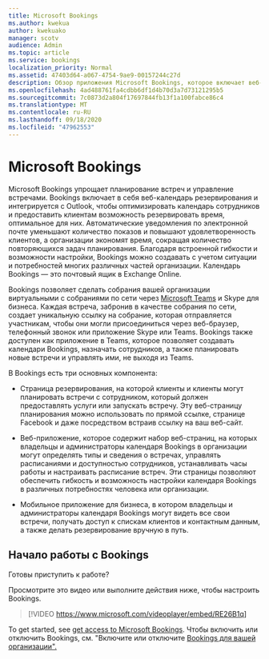 ```yaml
---
title: Microsoft Bookings
ms.author: kwekua
author: kwekuako
manager: scotv
audience: Admin
ms.topic: article
ms.service: bookings
localization_priority: Normal
ms.assetid: 47403d64-a067-4754-9ae9-00157244c27d
description: Обзор приложения Microsoft Bookings, которое включает веб-календарь резервирования и интегрируется с Outlook, чтобы оптимизировать календарь сотрудников и предоставить клиентам гибкость при резервированиях встреч.
ms.openlocfilehash: 4ad488761fa4cdbb6df1d4b70d3a7d73121295b5
ms.sourcegitcommit: 7c0873d2a804f17697844fb13f1a100fabce86c4
ms.translationtype: MT
ms.contentlocale: ru-RU
ms.lasthandoff: 09/18/2020
ms.locfileid: "47962553"
---
```

# <a name="microsoft-bookings"></a>Microsoft Bookings

Microsoft Bookings упрощает планирование встреч и управление встречами. Bookings включает в себя веб-календарь резервирования и интегрируется с Outlook, чтобы оптимизировать календарь сотрудников и предоставить клиентам возможность резервировать время, оптимальное для них. Автоматические уведомления по электронной почте уменьшают количество показов и повышают удовлетворенность клиентов, а организации экономят время, сокращая количество повторяющихся задач планирования. Благодаря встроенной гибкости и возможности настройки, Bookings можно создавать с учетом ситуации и потребностей многих различных частей организации. Календарь Bookings — это почтовый ящик в Exchange Online.

Bookings позволяет сделать собрания вашей организации виртуальными с собраниями по сети через [Microsoft Teams](https://support.microsoft.com/office/overview-of-the-bookings-app-in-teams-7b8569e1-0c8a-444e-b712-d9968b05110b) и Skype для бизнеса. Каждая встреча, забронив в качестве собрания по сети, создает уникальную ссылку на собрание, которая отправляется участникам, чтобы они могли присоединиться через веб-браузер, телефонный звонок или приложение Skype или Teams. Bookings также доступен как приложение в Teams, которое позволяет создавать календари Bookings, назначать сотрудников, а также планировать новые встречи и управлять ими, не выходя из Teams.

В Bookings есть три основных компонента:

- Страница резервирования, на которой клиенты и клиенты могут планировать встречи с сотрудником, который должен предоставлять услуги или запускать встречу. Эту веб-страницу планирования можно использовать по прямой ссылке, странице Facebook и даже посредством встраив ссылку на ваш веб-сайт.

- Веб-приложение, которое содержит набор веб-страниц, на которых владельцы и администраторы календаря Bookings в организации могут определять типы и сведения о встречах, управлять расписаниями и доступностью сотрудников, устанавливать часы работы и настраивать расписание встреч. Эти страницы позволяют обеспечить гибкость и возможность настройки календаря Bookings в различных потребностях человека или организации.

- Мобильное приложение для бизнеса, в котором владельцы и администраторы календаря Bookings могут видеть все свои встречи, получать доступ к спискам клиентов и контактным данным, а также делать резервирование вручную в путь.

## <a name="get-started-using-bookings"></a>Начало работы с Bookings

Готовы приступить к работе?

Просмотрите это видео или выполните действия ниже, чтобы настроить Bookings.

> [!VIDEO https://www.microsoft.com/videoplayer/embed/RE26B1q]

To get started, see [get access to Microsoft Bookings](get-access.md). Чтобы включить или отключить Bookings, см. "Включите или отключите [Bookings для вашей организации".](turn-bookings-on-or-off.md)